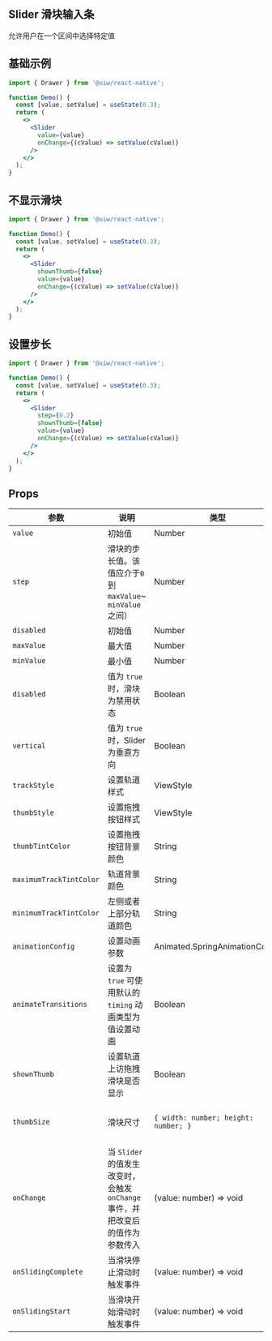 Slider 滑块输入条
---

允许用户在一个区间中选择特定值

## 基础示例

```jsx
import { Drawer } from '@uiw/react-native';

function Demo() {
  const [value, setValue] = useState(0.3);
  return (
    <>
      <Slider
        value={value}
        onChange={(cValue) => setValue(cValue)}
      />
    </>
  );
}
```

## 不显示滑块

```jsx
import { Drawer } from '@uiw/react-native';

function Demo() {
  const [value, setValue] = useState(0.3);
  return (
    <>
      <Slider
        shownThumb={false}
        value={value}
        onChange={(cValue) => setValue(cValue)}
      />
    </>
  );
}
```

## 设置步长

```jsx
import { Drawer } from '@uiw/react-native';

function Demo() {
  const [value, setValue] = useState(0.3);
  return (
    <>
      <Slider
        step={0.2}
        shownThumb={false}
        value={value}
        onChange={(cValue) => setValue(cValue)}
      />
    </>
  );
}
```

## Props

| 参数 | 说明 | 类型 | 默认值 |
|------|------|-----|------|
| `value` | 初始值 | Number | - |
| `step` | 滑块的步长值。该值应介于`0`到 `maxValue`~ `minValue`之间） | Number | - |
| `disabled` | 初始值 | Number | - |
| `maxValue` | 最大值 | Number | `1` |
| `minValue` | 最小值 | Number | `0` |
| `disabled` | 值为 `true` 时，滑块为禁用状态 | Boolean | - |
| `vertical` | 值为 `true` 时，Slider 为垂直方向 | Boolean | - |
| `trackStyle` | 设置轨道样式 | ViewStyle | - |
| `thumbStyle` | 设置拖拽按钮样式 | ViewStyle | - |
| `thumbTintColor` | 设置拖拽按钮背景颜色 | String | - |
| `maximumTrackTintColor` | 轨道背景颜色 | String | - |
| `minimumTrackTintColor` | 左侧或者上部分轨道颜色 | String | - |
| `animationConfig` | 设置动画参数 | Animated.SpringAnimationConfig | - |
| `animateTransitions` | 设置为 `true` 可使用默认的 `timing` 动画类型为值设置动画 | Boolean | - |
| `shownThumb` | 设置轨道上访拖拽滑块是否显示| Boolean | - |
| `thumbSize` | 滑块尺寸 | `{ width: number; height: number; }` | `{ width: 20, height: 20 }` |
| `onChange` | 当 `Slider` 的值发生改变时，会触发 `onChange` 事件，并把改变后的值作为参数传入 | (value: number) => void | - |
| `onSlidingComplete` | 当滑块停止滑动时触发事件 | (value: number) => void | - |
| `onSlidingStart` | 当滑块开始滑动时触发事件 | (value: number) => void | - |
